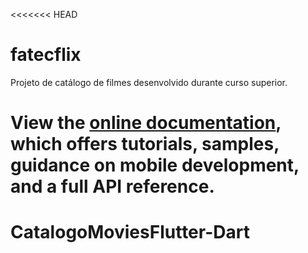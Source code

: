 <<<<<<< HEAD
# fatecflix
Projeto de catálogo de filmes desenvolvido durante curso superior.

View the
[online documentation](https://docs.flutter.dev/), which offers tutorials,
samples, guidance on mobile development, and a full API reference.
=======
# CatalogoMoviesFlutter-Dart
